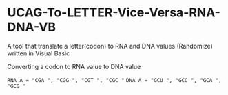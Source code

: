 # UCAG-To-LETTER-Vice-Versa-RNA-DNA-VB
A tool that translate a letter(codon) to RNA and DNA values (Randomize) written in Visual Basic

Converting a codon to RNA value to DNA value

`RNA A = "CGA ", "CGG ", "CGT ", "CGC "`
`DNA A = "GCU ", "GCC ", "GCA ", "GCG "`
